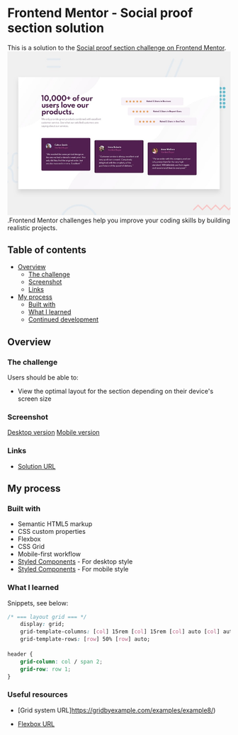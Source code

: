 # Frontend Mentor - Social proof section solution

This is a solution to the [Social proof section challenge on Frontend Mentor](https://www.frontendmentor.io/challenges/social-proof-section-6e0qTv_bA). ![Design preview for the Profile card component coding challenge](./design/desktop-preview.jpg).Frontend Mentor challenges help you improve your coding skills by building realistic projects. 

## Table of contents

- [Overview](#overview)
  - [The challenge](#the-challenge)
  - [Screenshot](#screenshot)
  - [Links](#links)
- [My process](#my-process)
  - [Built with](#built-with)
  - [What I learned](#what-i-learned)
  - [Continued development](#continued-development)

## Overview

### The challenge

Users should be able to:

- View the optimal layout for the section depending on their device's screen size

### Screenshot

[Desktop version](./design/desktop-design.jpg)
[Mobile version](./design/mobile-design.jpg)

### Links

- [Solution URL](https://github.com/TMraz/Challenges/blob/main/Profile%20card%20component/index.html)

## My process

### Built with

- Semantic HTML5 markup
- CSS custom properties
- Flexbox
- CSS Grid
- Mobile-first workflow
- [Styled Components](./css/main.css) - For desktop style
- [Styled Components](./css/mmobile.css) - For mobile style

### What I learned

Snippets, see below:

```css
/* === layout grid === */
    display: grid;
    grid-template-columns: [col] 15rem [col] 15rem [col] auto [col] auto [col] auto;
    grid-template-rows: [row] 50% [row] auto;

header {
    grid-column: col / span 2;
    grid-row: row 1;
}
```

### Useful resources

- [Grid system URL]https://gridbyexample.com/examples/example8/)

- [Flexbox URL](https://css-tricks.com/snippets/css/a-guide-to-flexbox/)
